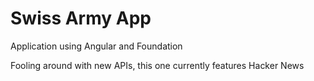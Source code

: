 # Swiss Army App

Application using Angular and Foundation

Fooling around with new APIs, this one currently features Hacker News 
